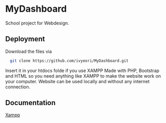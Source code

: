 
# MyDashboard

School project for Webdesign.


## Deployment

Download the files via 
```bash
  git clone https://github.com/ivyeori/MyDashboard.git
```

Insert it in your htdocs folde if you use XAMPP
Made with PHP, Bootstrap and HTML so you need anything like XAMPP to make the website work on your computer. 
Website can be used locally and without any internet connection.

## Documentation

[Xampp](https://www.apachefriends.org/download.html)

